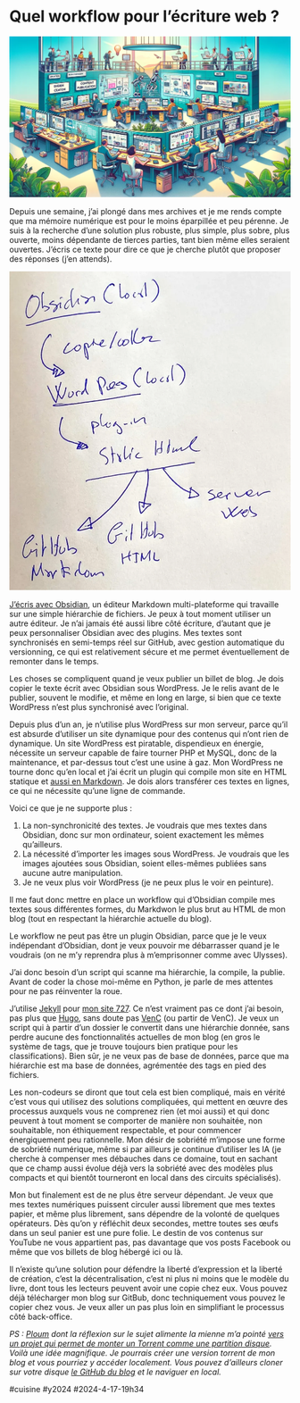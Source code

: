 # Quel workflow pour l’écriture web ?

![Workflow](_i/workflow2.webp)

Depuis une semaine, j’ai plongé dans mes archives et je me rends compte que ma mémoire numérique est pour le moins éparpillée et peu pérenne. Je suis à la recherche d’une solution plus robuste, plus simple, plus sobre, plus ouverte, moins dépendante de tierces parties, tant bien même elles seraient ouvertes. J’écris ce texte pour dire ce que je cherche plutôt que proposer des réponses (j’en attends).

![Mon workflow](_i/workflow3.webp)

[J’écris avec Obsidian](../1/ecrire-avec-obsidian.md), un éditeur Markdown multi-plateforme qui travaille sur une simple hiérarchie de fichiers. Je peux à tout moment utiliser un autre éditeur. Je n’ai jamais été aussi libre côté écriture, d’autant que je peux personnaliser Obsidian avec des plugins. Mes textes sont synchronisés en semi-temps réel sur GitHub, avec gestion automatique du versionning, ce qui est relativement sécure et me permet éventuellement de remonter dans le temps.

Les choses se compliquent quand je veux publier un billet de blog. Je dois copier le texte écrit avec Obsidian sous WordPress. Je le relis avant de le publier, souvent le modifie, et même en long en large, si bien que ce texte WordPress n’est plus synchronisé avec l’original.

Depuis plus d’un an, je n’utilise plus WordPress sur mon serveur, parce qu’il est absurde d’utiliser un site dynamique pour des contenus qui n’ont rien de dynamique. Un site WordPress est piratable, dispendieux en énergie, nécessite un serveur capable de faire tourner PHP et MySQL, donc de la maintenance, et par-dessus tout c’est une usine à gaz. Mon WordPress ne tourne donc qu’en local et j’ai écrit un plugin qui compile mon site en HTML statique et [aussi en Markdown](https://md.tcrouzet.com/). Je dois alors transférer ces textes en lignes, ce qui ne nécessite qu’une ligne de commande.

Voici ce que je ne supporte plus :

1. La non-synchronicité des textes. Je voudrais que mes textes dans Obsidian, donc sur mon ordinateur, soient exactement les mêmes qu’ailleurs.
2. La nécessité d’importer les images sous WordPress. Je voudrais que les images ajoutées sous Obsidian, soient elles-mêmes publiées sans aucune autre manipulation.
3. Je ne veux plus voir WordPress (je ne peux plus le voir en peinture).

Il me faut donc mettre en place un workflow qui d’Obsidian compile mes textes sous différentes formes, du Markdwon le plus brut au HTML de mon blog (tout en respectant la hiérarchie actuelle du blog).

Le workflow ne peut pas être un plugin Obsidian, parce que je le veux indépendant d’Obsidian, dont je veux pouvoir me débarrasser quand je le voudrais (on ne m’y reprendra plus à m’emprisonner comme avec Ulysses).

J’ai donc besoin d’un script qui scanne ma hiérarchie, la compile, la publie. Avant de coder la chose moi-même en Python, je parle de mes attentes pour ne pas réinventer la roue.

J’utilise [Jekyll](https://jekyllrb.com/) pour [mon site 727](https://727.tcrouzet.com/). Ce n’est vraiment pas ce dont j’ai besoin, pas plus que [Hugo](https://gohugo.io/), sans doute pas [VenC](https://venc.software/Arborescence/) (ou partir de VenC). Je veux un script qui à partir d’un dossier le convertit dans une hiérarchie donnée, sans perdre aucune des fonctionnalités actuelles de mon blog (en gros le système de tags, que je trouve toujours bien pratique pour les classifications). Bien sûr, je ne veux pas de base de données, parce que ma hiérarchie est ma base de données, agrémentée des tags en pied des fichiers.

Les non-codeurs se diront que tout cela est bien compliqué, mais en vérité c’est vous qui utilisez des solutions compliquées, qui mettent en œuvre des processus auxquels vous ne comprenez rien (et moi aussi) et qui donc peuvent à tout moment se comporter de manière non souhaitée, non souhaitable, non éthiquement respectable, et pour commencer énergiquement peu rationnelle. Mon désir de sobriété m’impose une forme de sobriété numérique, même si par ailleurs je continue d’utiliser les IA (je cherche à compenser mes débauches dans ce domaine, tout en sachant que ce champ aussi évolue déjà vers la sobriété avec des modèles plus compacts et qui bientôt tourneront en local dans des circuits spécialisés).

Mon but finalement est de ne plus être serveur dépendant. Je veux que mes textes numériques puissent circuler aussi librement que mes textes papier, et même plus librement, sans dépendre de la volonté de quelques opérateurs. Dès qu’on y réfléchit deux secondes, mettre toutes ses œufs dans un seul panier est une pure folie. Le destin de vos contenus sur YouTube ne vous appartient pas, pas davantage que vos posts Facebook ou même que vos billets de blog hébergé ici ou là.

Il n’existe qu’une solution pour défendre la liberté d’expression et la liberté de création, c’est la décentralisation, c’est ni plus ni moins que le modèle du livre, dont tous les lecteurs peuvent avoir une copie chez eux. Vous pouvez déjà télécharger mon blog sur GitBub, donc techniquement vous pouvez le copier chez vous. Je veux aller un pas plus loin en simplifiant le processus côté back-office.

*PS : [Ploum](https://www.ploum.net/) dont la réflexion sur le sujet alimente la mienne m’a pointé [vers un projet qui permet de monter un Torrent comme une partition disque](https://github.com/johang/btfs). Voilà une idée magnifique. Je pourrais créer une version torrent de mon blog et vous pourriez y accéder localement. Vous pouvez d’ailleurs cloner sur votre disque [le GitHub du blog](https://github.com/tcrouzet/blog) et le naviguer en local.*

#cuisine #y2024 #2024-4-17-19h34
